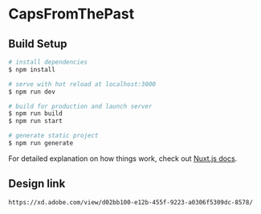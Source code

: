 # CapsFromThePast

## Build Setup

```bash
# install dependencies
$ npm install

# serve with hot reload at localhost:3000
$ npm run dev

# build for production and launch server
$ npm run build
$ npm run start

# generate static project
$ npm run generate
```

For detailed explanation on how things work, check out [Nuxt.js docs](https://nuxtjs.org).


## Design link

```
https://xd.adobe.com/view/d02bb100-e12b-455f-9223-a0306f5309dc-8578/
```
